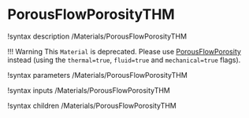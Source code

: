 # PorousFlowPorosityTHM
!syntax description /Materials/PorousFlowPorosityTHM

!!! Warning
    This `Material` is deprecated.  Please use
    [PorousFlowPorosity](PorousFlowPorosity.md) instead (using
    the `thermal=true`, `fluid=true` and `mechanical=true` flags).

!syntax parameters /Materials/PorousFlowPorosityTHM

!syntax inputs /Materials/PorousFlowPorosityTHM

!syntax children /Materials/PorousFlowPorosityTHM
